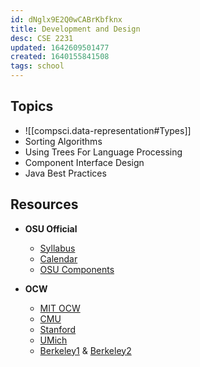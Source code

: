 ```yaml
---
id: dNglx9E2Q0wCABrKbfknx
title: Development and Design
desc: CSE 2231
updated: 1642609501477
created: 1640155841508
tags: school
---
```


## Topics
- ![[compsci.data-representation#Types]]
- Sorting Algorithms
- Using Trees For Language Processing
- Component Interface Design
- Java Best Practices


## Resources

- **OSU Official**
  - [Syllabus](/assets/spr22/CSE2231.pdf)
  - [Calendar](http://web.cse.ohio-state.edu/software/2231/web-sw2/schedule.html)
  - [OSU Components](http://web.cse.ohio-state.edu/software/common/doc/)

- **OCW**
  - [MIT OCW](https://ocw.mit.edu/courses/electrical-engineering-and-computer-science/6-006-introduction-to-algorithms-spring-2008/)
  - [CMU](https://www.cs.cmu.edu/~mjs/121/)
  - [Stanford](https://web.stanford.edu/class/cs166/)
  - [UMich](https://web.eecs.umich.edu/~aprakash/eecs282/)
  - [Berkeley1](https://inst.eecs.berkeley.edu/~cs61b/fa21/) & [Berkeley2](https://people.eecs.berkeley.edu/~jrs/61bf/)
